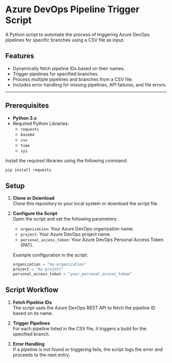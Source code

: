 # Azure DevOps Pipeline Trigger Script

A Python script to automate the process of triggering Azure DevOps pipelines for specific branches using a CSV file as input.

## Features

- Dynamically fetch pipeline IDs based on their names.
- Trigger pipelines for specified branches.
- Process multiple pipelines and branches from a CSV file.
- Includes error handling for missing pipelines, API failures, and file errors.

---

## Prerequisites

- **Python 3.x**
- Required Python Libraries:
  - `requests`
  - `base64`
  - `csv`
  - `time`
  - `sys`

Install the required libraries using the following command:

```bash
pip install requests
```


## Setup

1. **Clone or Download**  
   Clone this repository to your local system or download the script file.

2. **Configure the Script**  
   Open the script and set the following parameters:
   - `organization`: Your Azure DevOps organization name.
   - `project`: Your Azure DevOps project name.
   - `personal_access_token`: Your Azure DevOps Personal Access Token (PAT).

   Example configuration in the script:

   ```python
   organization = "my-organization"
   project = "my-project"
   personal_access_token = "your_personal_access_token"
   ```
   


## Script Workflow

1. **Fetch Pipeline IDs**  
   The script uses the Azure DevOps REST API to fetch the pipeline ID based on its name.

2. **Trigger Pipelines**  
   For each pipeline listed in the CSV file, it triggers a build for the specified branch.

3. **Error Handling**  
   If a pipeline is not found or triggering fails, the script logs the error and proceeds to the next entry.
